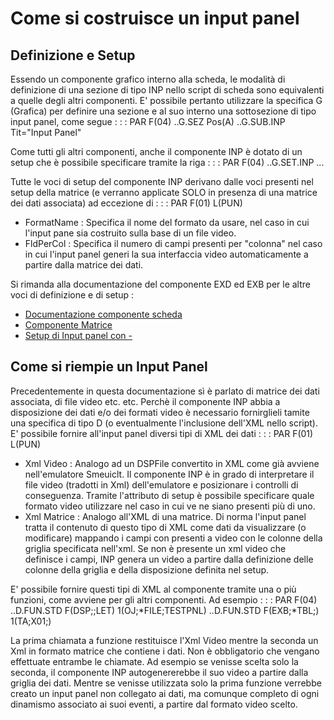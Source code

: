# Come si costruisce un input panel
## Definizione e Setup
Essendo un componente grafico interno alla scheda, le modalità di definizione di una sezione di tipo INP nello script di scheda sono equivalenti a quelle degli altri componenti.
E' possibile pertanto utilizzare la specifica G (Grafica) per definire una sezione e al suo interno una sottosezione di tipo input panel, come segue : 
 :  : PAR F(04)
..G.SEZ Pos(A)
..G.SUB.INP Tit="Input Panel"

Come tutti gli altri componenti, anche il componente INP è dotato di un setup che è possibile specificare tramite la riga : 
 :  : PAR F(04)
..G.SET.INP ...
 
Tutte le voci di setup del componente INP derivano dalle voci presenti nel setup della matrice (e verranno applicate SOLO in presenza di una matrice dei dati associata) ad eccezione di : 
 :  : PAR F(01) L(PUN)
- FormatName :  Specifica il nome del formato da usare, nel caso in cui l'input pane sia costruito sulla base di un file video.
- FldPerCol :  Specifica il numero di campi presenti per "colonna"  nel caso in cui l'input panel generi la sua interfaccia video automaticamente a partire dalla matrice dei dati.

Si rimanda alla documentazione del componente EXD ed EXB per le altre voci di definizione e di setup : 
- [Documentazione componente scheda](Sorgenti/MB/DOC/LOCEXD)
- [Componente Matrice](Sorgenti/MB/DOC/LOCEXB)
- [Setup di Input panel con -](Sorgenti/MB/DOC/LOCINP_1)

## Come si riempie un Input Panel
Precedentemente in questa documentazione sì è parlato di matrice dei dati associata, di file video etc. etc.
Perchè il componente INP abbia a disposizione dei dati e/o dei formati video è necessario fornirglieli tamite una specifica di tipo D (o eventualmente l'inclusione dell'XML nello script).
E' possibile fornire all'input panel diversi tipi di XML dei dati : 
 :  : PAR F(01) L(PUN)
- Xml Video :  Analogo ad un DSPFile convertito in XML come già avviene nell'emulatore Smeuiclt. Il componente INP è in grado di interpretare il file video (tradotti in Xml) dell'emulatore e posizionare i controlli di conseguenza. Tramite l'attributo di setup è possibile specificare quale formato video utilizzare nel caso in cui ve ne siano presenti più di uno.
- Xml Matrice :  Analogo all'XML di una matrice. Di norma l'input panel tratta il contenuto di questo tipo di XML come dati da visualizzare (o modificare) mappando i campi con presenti a video con le colonne della griglia specificata nell'xml. Se non è presente un xml video che definisce i campi, INP genera un video a partire dalla definizione delle colonne della griglia e della disposizione definita nel setup.

E' possibile fornire questi tipi di XML al componente tramite una o più funzioni, come avviene per gli altri componenti.
Ad esempio : 
 :  : PAR F(04)
..D.FUN.STD F(DSP;;LET) 1(OJ;*FILE;TESTPNL)
..D.FUN.STD F(EXB;*TBL;) 1(TA;X01;)

La prima chiamata a funzione restituisce l'Xml Video mentre la seconda un Xml in formato matrice che contiene i dati.
Non è obbligatorio che vengano effettuate entrambe le chiamate. Ad esempio se venisse scelta solo la seconda, il componente INP autogenererebbe il suo video a partire dalla griglia dei dati. Mentre se venisse utilizzata solo la prima funzione verrebbe creato un input panel non collegato ai dati, ma comunque completo di ogni dinamismo associato ai suoi eventi, a partire dal formato video scelto.










